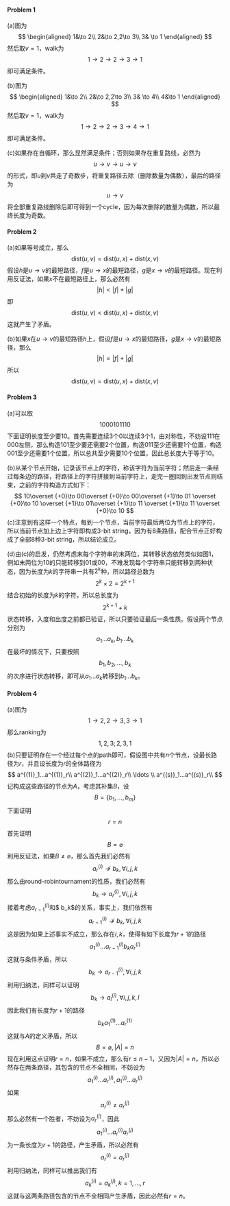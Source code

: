 #### Problem 1

(a)图为
$$
\begin{aligned}
1&\to 2\\
2&\to 2,2\to 3\\
3& \to 1
\end{aligned}
$$
然后取$v=1​$，walk为
$$
1\to 2\to2 \to 3 \to 1
$$
即可满足条件。

(b)图为
$$
\begin{aligned}
1&\to 2\\
2&\to 2,2\to 3\\
3& \to 4\\
4&\to 1
\end{aligned}
$$
然后取$v=1​$，walk为
$$
1\to2 \to 2\to 3 \to 4 \to 1
$$
即可满足条件。

(c)如果存在自循环，那么显然满足条件；否则如果存在重复路线，必然为
$$
u\to v\to u\to v
$$
的形式，即$u$到$v$共走了奇数步，将重复路径去除（删除数量为偶数），最后的路径为
$$
u\to v
$$
将全部重复路线删除后即可得到一个cycle，因为每次删除的数量为偶数，所以最终长度为奇数。



#### Problem 2

(a)如果等号成立，那么
$$
\text{dist}(u,v)=\text{dist}(u,x)+\text{dist}(x,v)
$$
假设$h$是$u\to v$的最短路径，$f$是$u\to x$的最短路径，$g$是$x\to v$的最短路径。现在利用反证法，如果$x$不在最短路径上，那么必然有
$$
|h| < |f|+|g|
$$
即
$$
\text{dist}(u,v)<\text{dist}(u,x)+\text{dist}(x,v)
$$
这就产生了矛盾。

(b)如果$x$在$u\to v$的最短路径$h$上，假设$f$是$u\to x$的最短路径，$g$是$x\to v$的最短路径，那么
$$
|h| =|f|+|g|
$$
所以
$$
\text{dist}(u,v)=\text{dist}(u,x)+\text{dist}(x,v)
$$



#### Problem 3

(a)可以取
$$
1000101110
$$
下面证明长度至少要$10​$。首先需要连续$3​$个$0​$以连续$3​$个$1​$，由对称性，不妨设$111​$在$000​$左侧，那么构造$101​$至少要还需要$2​$个位置，构造$011​$至少还需要$1​$个位置，构造$001​$至少还需要$1​$个位置，所以总共至少需要$10​$个位置，因此总长度大于等于$10​$。

(b)从某个节点开始，记录该节点上的字符，称该字符为当前字符；然后走一条经过每条边的路径，将路径上的字符拼接到当前字符上，走完一圈回到出发节点则结束，之前的字符构造方式如下：
$$
10\overset {+0}\to 00\overset {+0}\to 00\overset {+1}\to 01
\overset {+0}\to 10 \overset {+1}\to 01\overset {+1}\to 11 \overset {+1}\to 11 \overset {+0}\to 10
$$
(c)注意到有这样一个特点，每到一个节点，当前字符最后两位为节点上的字符，所以当前节点加上边上字符即构成3-bit string，因为有$8$条路径，配合节点正好构成了全部$8$种3-bit string，所以结论成立。

(d)由(c)的启发，仍然考虑末每个字符串的末两位，其转移状态依然类似如图1，例如末两位为$10$的只能转移到$01$或$00$，不难发现每个字符串只能转移到两种状态，因为长度为$k$的字符串一共有$2^k$种，所以路径总数为
$$
2^k \times 2= 2^{k+1}
$$
结合初始的长度为$k​$的字符，所以总长度为
$$
2^{k+1}+k
$$
状态转移，入度和出度之前都已验证，所以只要验证最后一条性质。假设两个节点分别为
$$
a_1...a_k,b_1...b_k
$$
在最坏的情况下，只要按照
$$
b_1,b_2,...,b_k
$$
的次序进行状态转移，即可从$a_1...a_k$转移到$b_1...b_k$。



#### Problem 4

(a)图为
$$
1\to2,2\to 3,3\to 1
$$
那么ranking为
$$
1,2,3;2,3,1
$$
(b)只要证明存在一个经过每个点的path即可，假设图中共有$n​$个节点，设最长路径为$r​$，并且设长度为$r​$的全体路径为
$$
a^{(1)}_1...a^{(1)}_r\\
a^{(2)}_1...a^{(2)}_r\\
\ldots \\
a^{(s)}_1...a^{(s)}_r\\
$$
记构成这些路径的节点为$A$，考虑其补集$B$，设
$$
B=\{b_1,...,b_m\}
$$
下面证明
$$
r= n
$$
首先证明
$$
B=\varnothing
$$
利用反证法，如果$B\neq \varnothing​$，那么首先我们必然有
$$
a^{(i)}_r \not \to b_k ,\forall i,j,k
$$
那么由round-robintournament的性质，我们必然有
$$
b_k  \to a^{(i)}_r ,\forall i,j,k
$$
接着考虑$a^{(i)}_{r-1}$和$ b_k$的关系，事实上，我们依然有
$$
a^{(i)}_{r-1} \not \to b_k ,\forall i,j,k
$$
这是因为如果上述事实不成立，那么存在$i,k$，使得有如下长度为$r+1$的路径
$$
a^{(i)}_1... a^{(i)}_{r-1}b_k a^{(i)}_{r}
$$
这就与条件矛盾，所以
$$
b_k  \to a^{(i)}_{r-1} ,\forall i,j,k
$$
利用归纳法，同样可以证明
$$
b_k  \to a^{(i)}_{l} ,\forall i,j,k,l
$$
因此我们有长度为$r+1$的路径
$$
b_k a^{(1)}_1...a^{(1)}_r
$$
这就与$A​$的定义矛盾，所以
$$
B= \varnothing,|A| =n
$$
现在利用这点证明$r=n$，如果不成立，那么有$r\le n-1$，又因为$|A| =n$，所以必然存在两条路径，其包含的节点不全相同，不妨设为
$$
a^{(i)}_1...a^{(i)}_r,
a^{(j)}_1...a^{(j)}_r
$$
如果
$$
a^{(i)}_r \neq a^{(j)}_r
$$
那么必然有一个胜者，不妨设为$a^{(i)}_r​$，因此
$$
a^{(i)}_1...a^{(i)}_ra^{(j)}_r
$$
为一条长度为$r+1$的路径，产生矛盾，所以必然有
$$
a^{(i)}_r=a^{(j)}_r
$$
利用归纳法，同样可以推出我们有
$$
a^{(i)}_k=a^{(j)}_k,k=1,...,r
$$
这就与这两条路径包含的节点不全相同产生矛盾，因此必然有$r=n$。

